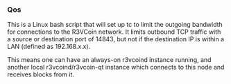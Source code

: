 ### Qos ###

This is a Linux bash script that will set up tc to limit the outgoing bandwidth for connections to the R3VCoin network. It limits outbound TCP traffic with a source or destination port of 14843, but not if the destination IP is within a LAN (defined as 192.168.x.x).

This means one can have an always-on r3vcoind instance running, and another local r3vcoind/r3vcoin-qt instance which connects to this node and receives blocks from it.
